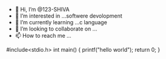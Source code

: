 - 👋 Hi, I’m @123-SHIVA
- 👀 I’m interested in ...softwere devolopment
- 🌱 I’m currently learning ...c language
- 💞️ I’m looking to collaborate on ...
- 📫 How to reach me ...

<!---
123-SHIVA/123-SHIVA is a ✨ special ✨ repository because its `README.md` (this file) appears on your GitHub profile.
You can click the Preview link to take a look at your changes.
--->
#include<stdio.h>
int main()
{
   printf("hello world");
   return 0;
   }

 

